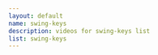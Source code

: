 ```yaml
--- 
layout: default
name: swing-keys
description: videos for swing-keys list
list: swing-keys
---
```


<div class="player">
<div id="player"><!-- "https://www.youtube.com/watch?v={{site.data.lists[page.list][0]}}" --></div>
</div>

